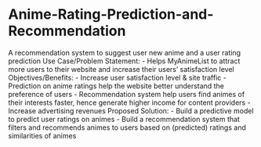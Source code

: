 # Anime-Rating-Prediction-and-Recommendation
A recommendation system to suggest user new anime and a user rating prediction
Use Case/Problem Statement:
    - Helps MyAnimeList to attract more users to their website and increase their users’ satisfaction level
Objectives/Benefits: 
    - Increase user satisfaction level & site traffic
    - Prediction on anime ratings help the website better understand the preference of users
    - Recommendation system help users find animes of their interests faster, hence generate higher income for content providers
    - Increase advertising revenues
Proposed Solution: 
    - Build a predictive model to predict user ratings on animes
    - Build a recommendation system that filters and recommends animes to users based on (predicted) ratings and similarities of animes
